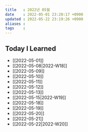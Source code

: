 ```yaml
---
title   : 2022년 05월 
date    : 2022-05-01 23:20:17 +0900
updated : 2022-05-22 23:19:26 +0900
aliases : 
tags    : 
---
```

## Today I Learned
- [[2022-05-01]]
- [[2022-05-08|2022-W18]]
- [[2022-05-09]]
- [[2022-05-10]]
- [[2022-05-11]]
- [[2022-05-12]]
- [[2022-05-13]]
- [[2022-05-15|2022-W19]]
- [[2022-05-18]]
- [[2022-05-19]]
- [[2022-05-20]]
- [[2022-05-21]]
- [[2022-05-22|2022-W20]]
